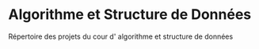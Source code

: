 # Algorithme et Structure de Données
Répertoire des projets du cour d' algorithme et structure de données
